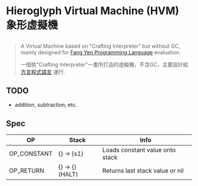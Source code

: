 <h1> Hieroglyph Virtual Machine (HVM) </br>象形虛擬機 </h1>

##

> A Virtual Machine based on "Crafting Interpreter" but without GC, mainly designed for [Fang Yen Programming Language](https://github.com/ChAoSUnItY/FangYen) evaluation.  
>   
> 一個依"Crafting Interpreter"一書所打造的虛擬機，不含GC，主要設計給[方言程式語言](https://github.com/ChAoSUnItY/FangYen) 運行.

## TODO

- addition, subtraction, etc.

## Spec

| OP          | Stack           | Info            |
|-------------|-----------------|-----------------|
| OP_CONSTANT | {} -> {s1}      | Loads constant value onto stack |
| OP_RETURN   | {} -> {} (HALT) | Returns last stack value or nil |

